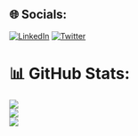 
## 🌐 Socials:
[![LinkedIn](https://img.shields.io/badge/LinkedIn-%230077B5.svg?logo=linkedin&logoColor=white)](https://linkedin.com/in/https://www.linkedin.com/in/arthur-lozano/) [![Twitter](https://img.shields.io/badge/Twitter-%231DA1F2.svg?logo=Twitter&logoColor=white)](https://twitter.com/https://twitter.com/nightowlsdesign) 
# 📊 GitHub Stats:
![](https://github-readme-stats.vercel.app/api?username=Arthur-Lozano&theme=dark&hide_border=false&include_all_commits=true&count_private=true)<br/>
![](https://github-readme-streak-stats.herokuapp.com/?user=Arthur-Lozano&theme=dark&hide_border=false)<br/>
![](https://github-readme-stats.vercel.app/api/top-langs/?username=Arthur-Lozano&theme=dark&hide_border=false&include_all_commits=true&count_private=true&layout=compact)
